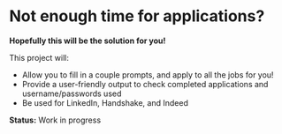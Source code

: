 # Not enough time for applications?

**Hopefully this will be the solution for you!**

This project will:

- Allow you to fill in a couple prompts, and apply to all the jobs for you!
- Provide a user-friendly output to check completed applications and username/passwords used
- Be used for LinkedIn, Handshake, and Indeed

**Status:** Work in progress
